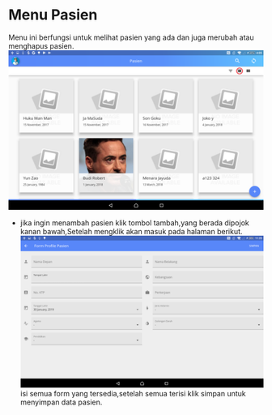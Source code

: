 # Menu Pasien
Menu ini berfungsi untuk melihat pasien yang  ada dan juga merubah atau menghapus pasien.
![pasien](../img/Pasien.png)

* jika ingin menambah pasien klik tombol tambah,yang berada dipojok kanan bawah,Setelah mengklik akan masuk pada halaman berikut.
![pasien](../img/8.png)
isi semua form yang tersedia,setelah semua terisi klik simpan untuk menyimpan data pasien.

